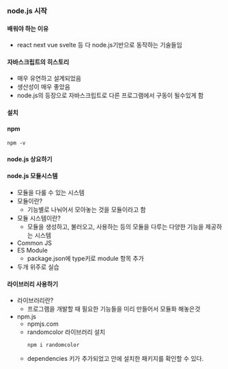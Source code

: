 ### node.js 시작

#### 배워야 하는 이유
- react next vue svelte 등 다 node.js기반으로 동작하는 기술들임


#### 자바스크립트의 히스토리
- 매우 유연하고 설계되었음
- 생산성이 매우 좋았음
- node.js의 등장으로 자바스크립트로 다른 프로그램에서 구동이 될수있게 함

#### 설치


#### npm
```
npm -v
```

#### node.js 상요하기

#### node.js 모듈시스템
- 모듈을 다룰 수 있는 시스템
- 모듈이란?
  - 기능별로 나눠어서 모아놓는 것을 모듈이라고 함
- 모듈 시스템이란?
  - 모듈을 생성하고, 불러오고, 사용하는 등의 모듈을 다루는 다양한 기능을 제공하는 시스템
- Common JS
- ES Module
  - package.json에 type키로 module 항목 추가
- 두개 위주로 실습

#### 라이브러리 사용하기
- 라이브러리란?
  - 프로그램을 개발할 때 필요한 기능들을 미리 만들어서 모듈화 해놓은것
- npm.js
  - npmjs.com
  - randomcolor 라이브러리 설치
    ```
    npm i randomcolor
    ```
  - dependencies 키가 추가되었고 안에 설치한 패키지를 확인할 수 있다. 